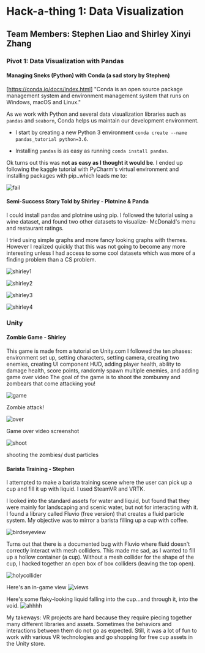 # Hack-a-thing 1: Data Visualization

## Team Members: Stephen Liao and Shirley Xinyi Zhang

### Pivot 1: Data Visualization with Pandas
#### Managing Sneks (Python) with Conda (a sad story by Stephen)
[https://conda.io/docs/index.html] "Conda is an open source package management system and environment management system that runs on Windows, macOS and Linux."

As we work with Python and several data visualization libraries such as `pandas` and `seaborn`, Conda helps us maintain our development environment.

- I start by creating a new Python 3 environment `conda create --name pandas_tutorial python=3.6`.

- Installing `pandas` is as easy as running `conda install pandas`.

Ok turns out this was **not as easy as I thought it would be**. I ended up following the kaggle tutorial with PyCharm's virtual environment and installing packages with pip..which leads me to:

![fail](./sad_story.PNG)

#### Semi-Success Story Told by Shirley - Plotnine & Panda

I could install pandas and plotnine using pip. I followed the tutorial using a wine dataset, and found two other datasets to visualize- McDonald's menu and restaurant ratings. 

I tried using simple graphs and more fancy looking graphs with themes. However I realized quickly that this was not going to become any more interesting unless I had access to some cool datasets which was more of a finding problem than a CS problem.

![shirley1](./shirley1.png)

![shirley2](./shirley2.png)

![shirley3](./shirley3.png)

![shirley4](./shirley4.png)

### Unity 
#### Zombie Game - Shirley

This game is made from a tutorial on Unity.com
I followed the ten phases: environment set up, setting characters, setting camera, creating two enemies, creating UI component HUD, adding player health, ability to damage health, score points, randomly spawn multiple enemies, and adding game over video
The goal of the game is to shoot the zombunny and zombears that come attacking you!

![game](./zom.jpg)

Zombie attack!

![over](./over.jpg)

Game over video screenshot

![shoot](./shoot.jpg)

shooting the zombies/ dust particles

#### Barista Training - Stephen

I attempted to make a barista training scene where the user can pick up a cup and fill it up with liquid. I used SteamVR and VRTK.

I looked into the standard assets for water and liquid, but found that they were mainly for landscaping and scenic water, but not for interacting with it. I found a library called Fluvio (free version) that creates a fluid particle system. My objective was to mirror a barista filling up a cup with coffee.

![birdseyeview](./stephen1.PNG)

Turns out that there is a documented bug with Fluvio where fluid doesn't correctly interact with mesh colliders. This made me sad, as I wanted to fill up a hollow container (a cup). Without a mesh collider for the shape of the cup, I hacked together an open box of box colliders (leaving the top open).

![holycollider](./stephen2.PNG)

Here's an in-game view
![views](./stephen3.PNG)

Here's some flaky-looking liquid falling into the cup...and through it, into the void.
![ahhhh](./stephen4.PNG)

My takeways: VR projects are hard because they require piecing together many different libraries and assets. Sometimes the behaviors and interactions between them do not go as expected. Still, it was a lot of fun to work with various VR technologies and go shopping for free cup assets in the Unity store.

